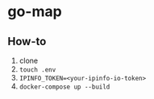 # go-map

## How-to

1. clone
2. `touch .env`
3. `IPINFO_TOKEN=<your-ipinfo-io-token>`
4. `docker-compose up --build`

